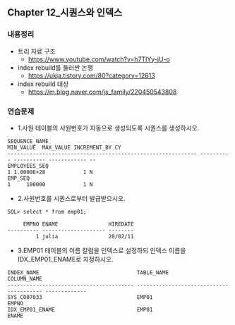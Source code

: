 ## Chapter 12_시퀀스와 인덱스

### 내용정리
* 트리 자료 구조
  - https://www.youtube.com/watch?v=h7TlYy-jU-o
* index rebuild를 둘러싼 논쟁
  - https://ukja.tistory.com/80?category=12613
* index rebuild 대상
  - https://m.blog.naver.com/js_family/220450543808

### 연습문제

* 1.사원 테이블의 사원번호가 자동으로 생성되도록 시퀀스를 생성하시오.
```console
SEQUENCE_NAME                                                 MIN_VALUE  MAX_VALUE INCREMENT_BY CY
------------------------------------------------------------ ---------- ---------- ------------ --
EMPLOYEES_SEQ                                                         1 1.0000E+28            1 N
EMP_SEQ                                                               1     100000            1 N
```

* 2.사원번호를 시퀀스로부터 발급받으시오.
```console
SQL> select * from emp01;

     EMPNO ENAME                HIREDATE
---------- -------------------- --------
         1 julia                20/02/11
```

* 3.EMP01 테이블의 이름 칼럼을 인덱스로 설정하되 인덱스 이름을 IDX_EMP01_ENAME로 지정하시오.
```console
INDEX_NAME                               TABLE_NAME                               COLUMN_NAME
---------------------------------------- ---------------------------------------- -------------
SYS_C007033                              EMP01                                    EMPNO
IDX_EMP01_ENAME                          EMP01                                    ENAME
```

